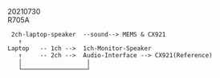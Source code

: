 20210730    
R705A  


	 2ch-laptop-speaker  --sound--> MEMS & CX921
       ↑
	Laptop   -- 1ch -->  1ch-Monitor-Speaker  
	   ↑     -- 2ch -->  Audio-Interface --> CX921(Reference) 
	   │ 	              |         
	   └──────────────────┘